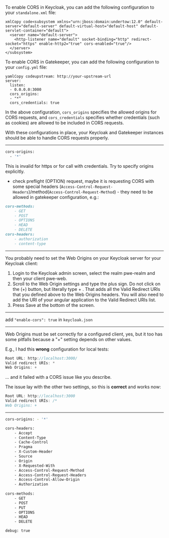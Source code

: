 To enable CORS in Keycloak, you can add the following configuration to your `standalone.xml` file:

```
xmlCopy code<subsystem xmlns="urn:jboss:domain:undertow:12.0" default-server="default-server" default-virtual-host="default-host" default-servlet-container="default">
  <server name="default-server">
    <http-listener name="default" socket-binding="http" redirect-socket="https" enable-http2="true" cors-enabled="true"/>
  </server>
</subsystem>
```

To enable CORS in Gatekeeper, you can add the following configuration to your `config.yml` file:

```
yamlCopy codeupstream: http://your-upstream-url
server:
  listen:
  - 0.0.0.0:3000
  cors_origins:
  - "*"
  cors_credentials: true
```

In the above configuration, `cors_origins` specifies the allowed origins for CORS requests, and `cors_credentials` specifies whether credentials (such as cookies) are allowed to be included in CORS requests.

With these configurations in place, your Keycloak and Gatekeeper instances should be able to handle CORS requests properly.

------

```bash
cors-origins:
  - '*'
```

This is invalid for https or for call with credentials. Try to specify origins explicitly.

- check preflight (OPTION) request, maybe it is requesting CORS with some special headers (`Access-Control-Request-Headers`)/method(`Access-Control-Request-Method`) - they need to be allowed in gatekeeper configuration, e.g.:

```markdown
cors-methods:
    - GET
    - POST
    - OPTIONS
    - HEAD
    - DELETE
cors-headers:
    - authorization
    - content-type
```

------

You probably need to set the Web Origins on your Keycloak server for your Keycloak client:

1. Login to the Keycloak admin screen, select the realm pwe-realm and then your client pwe-web.
2. Scroll to the Web Origin settings and type the plus sign. Do not click on the (+) button, but literally type + . That adds all the Valid Redirect URIs that you defined above to the Web Origins headers. You will also need to add the URI of your angular application to the Valid Redirect URIs list.
3. Press Save at the bottom of the screen.

---

add `"enable-cors": true` in `keycloak.json`

---

Web Origins must be set correctly for a configured client, yes, but it too has some pitfalls because a "+" setting depends on other values.

E.g., I had this **wrong** configuration for local tests:

```js
Root URL: http://localhost:3000/
Valid redirect URIs: *
Web Origins: +
```

... and it failed with a CORS issue like you describe.

The issue lay with the other two settings, so this is **correct** and works now:

```js
Root URL: http://localhost:3000
Valid redirect URIs: /*
Web Origins: +
```

---

```bash
cors-origins: - '*' 

cors-headers: 
	- Accept 
	- Content-Type 
	- Cache-Control 
	- Pragma 
	- X-Custom-Header 
	- Source 
	- Origin 
	- X-Requested-With 
	- Access-Control-Request-Method 
	- Access-Control-Request-Headers 
	- Access-Control-Allow-Origin 
	- Authorization 
	
cors-methods: 
	- GET 
	- POST 
	- PUT 
	- OPTIONS 
	- HEAD 
	- DELETE 

debug: true
```



